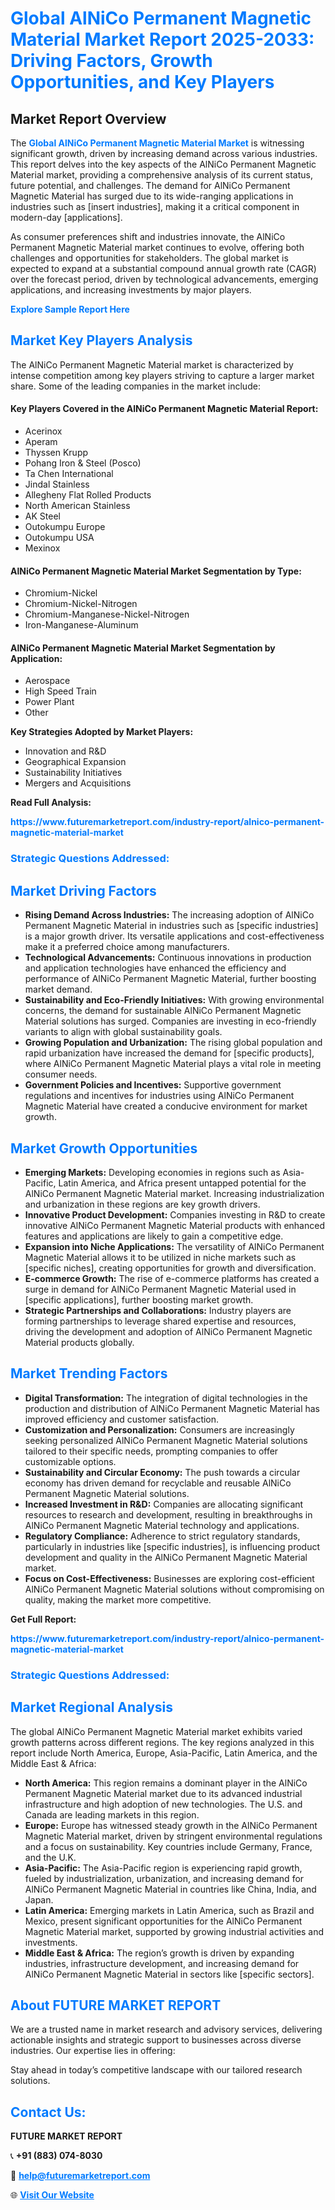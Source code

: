 <h1 style="color: #007BFF;">Global AlNiCo Permanent Magnetic Material Market Report 2025-2033: Driving Factors, Growth Opportunities, and Key Players</h1>

<section id="overview">
<h2>Market Report Overview</h2>
<p>The <a href="https://www.futuremarketreport.com/industry-report/alnico-permanent-magnetic-material-market" style="color: #007BFF; text-decoration: none;"><strong>Global AlNiCo Permanent Magnetic Material Market</strong></a> is witnessing significant growth, driven by increasing demand across various industries. This report delves into the key aspects of the AlNiCo Permanent Magnetic Material market, providing a comprehensive analysis of its current status, future potential, and challenges. The demand for AlNiCo Permanent Magnetic Material has surged due to its wide-ranging applications in industries such as [insert industries], making it a critical component in modern-day [applications].</p>
<p>As consumer preferences shift and industries innovate, the AlNiCo Permanent Magnetic Material market continues to evolve, offering both challenges and opportunities for stakeholders. The global market is expected to expand at a substantial compound annual growth rate (CAGR) over the forecast period, driven by technological advancements, emerging applications, and increasing investments by major players.</p>
</section>

<section id="overview">
<p><a href="https://www.futuremarketreport.com/request-sample/reportId=36910" style="color: #007BFF; text-decoration: none;"><strong>Explore Sample Report Here</strong></a></p>
</section>

<section id="key-players">
<h2 style="color: #007BFF;">Market Key Players Analysis</h2>
<p>The AlNiCo Permanent Magnetic Material market is characterized by intense competition among key players striving to capture a larger market share. Some of the leading companies in the market include:</p>
<h4>Key Players Covered in the AlNiCo Permanent Magnetic Material Report:</h4>
<ul><li>Acerinox</li><li>Aperam</li><li>Thyssen Krupp</li><li>Pohang Iron &amp; Steel (Posco)</li><li>Ta Chen International</li><li>Jindal Stainless</li><li>Allegheny Flat Rolled Products</li><li>North American Stainless</li><li>AK Steel</li><li>Outokumpu Europe</li><li>Outokumpu USA</li><li>Mexinox</li></ul>
<h4>AlNiCo Permanent Magnetic Material Market Segmentation by Type:</h4>
<ul><li>Chromium-Nickel</li><li>Chromium-Nickel-Nitrogen</li><li>Chromium-Manganese-Nickel-Nitrogen</li><li>Iron-Manganese-Aluminum</li></ul>

<h4>AlNiCo Permanent Magnetic Material Market Segmentation by Application:</h4>
<ul><li>Aerospace</li><li>High Speed Train</li><li>Power Plant</li><li>Other</li></ul>
<p><strong>Key Strategies Adopted by Market Players:</strong></p>
<ul>
<li>Innovation and R&D</li>
<li>Geographical Expansion</li>
<li>Sustainability Initiatives</li>
<li>Mergers and Acquisitions</li>
</ul>
</section>

<section>
<p><strong>Read Full Analysis: </strong></p><a href="https://www.futuremarketreport.com/industry-report/alnico-permanent-magnetic-material-market" style="color: #007BFF; text-decoration: none;"><strong>https://www.futuremarketreport.com/industry-report/alnico-permanent-magnetic-material-market</strong></a>
<h3 style="color: #007BFF;">Strategic Questions Addressed:</h3>
</section>

<section id="driving-factors">
<h2 style="color: #007BFF;">Market Driving Factors</h2>
<ul>
<li><strong>Rising Demand Across Industries:</strong> The increasing adoption of AlNiCo Permanent Magnetic Material in industries such as [specific industries] is a major growth driver. Its versatile applications and cost-effectiveness make it a preferred choice among manufacturers.</li>
<li><strong>Technological Advancements:</strong> Continuous innovations in production and application technologies have enhanced the efficiency and performance of AlNiCo Permanent Magnetic Material, further boosting market demand.</li>
<li><strong>Sustainability and Eco-Friendly Initiatives:</strong> With growing environmental concerns, the demand for sustainable AlNiCo Permanent Magnetic Material solutions has surged. Companies are investing in eco-friendly variants to align with global sustainability goals.</li>
<li><strong>Growing Population and Urbanization:</strong> The rising global population and rapid urbanization have increased the demand for [specific products], where AlNiCo Permanent Magnetic Material plays a vital role in meeting consumer needs.</li>
<li><strong>Government Policies and Incentives:</strong> Supportive government regulations and incentives for industries using AlNiCo Permanent Magnetic Material have created a conducive environment for market growth.</li>
</ul>
</section>

<section id="growth-opportunities">
<h2 style="color: #007BFF;">Market Growth Opportunities</h2>
<ul>
<li><strong>Emerging Markets:</strong> Developing economies in regions such as Asia-Pacific, Latin America, and Africa present untapped potential for the AlNiCo Permanent Magnetic Material market. Increasing industrialization and urbanization in these regions are key growth drivers.</li>
<li><strong>Innovative Product Development:</strong> Companies investing in R&D to create innovative AlNiCo Permanent Magnetic Material products with enhanced features and applications are likely to gain a competitive edge.</li>
<li><strong>Expansion into Niche Applications:</strong> The versatility of AlNiCo Permanent Magnetic Material allows it to be utilized in niche markets such as [specific niches], creating opportunities for growth and diversification.</li>
<li><strong>E-commerce Growth:</strong> The rise of e-commerce platforms has created a surge in demand for AlNiCo Permanent Magnetic Material used in [specific applications], further boosting market growth.</li>
<li><strong>Strategic Partnerships and Collaborations:</strong> Industry players are forming partnerships to leverage shared expertise and resources, driving the development and adoption of AlNiCo Permanent Magnetic Material products globally.</li>
</ul>
</section>

<section id="trending-factors">
<h2 style="color: #007BFF;">Market Trending Factors</h2>
<ul>
<li><strong>Digital Transformation:</strong> The integration of digital technologies in the production and distribution of AlNiCo Permanent Magnetic Material has improved efficiency and customer satisfaction.</li>
<li><strong>Customization and Personalization:</strong> Consumers are increasingly seeking personalized AlNiCo Permanent Magnetic Material solutions tailored to their specific needs, prompting companies to offer customizable options.</li>
<li><strong>Sustainability and Circular Economy:</strong> The push towards a circular economy has driven demand for recyclable and reusable AlNiCo Permanent Magnetic Material solutions.</li>
<li><strong>Increased Investment in R&D:</strong> Companies are allocating significant resources to research and development, resulting in breakthroughs in AlNiCo Permanent Magnetic Material technology and applications.</li>
<li><strong>Regulatory Compliance:</strong> Adherence to strict regulatory standards, particularly in industries like [specific industries], is influencing product development and quality in the AlNiCo Permanent Magnetic Material market.</li>
<li><strong>Focus on Cost-Effectiveness:</strong> Businesses are exploring cost-efficient AlNiCo Permanent Magnetic Material solutions without compromising on quality, making the market more competitive.</li>
</ul>
</section>

<section>
<p><strong>Get Full Report: </strong></p><a href="https://www.futuremarketreport.com/industry-report/alnico-permanent-magnetic-material-market" style="color: #007BFF; text-decoration: none;"><strong>https://www.futuremarketreport.com/industry-report/alnico-permanent-magnetic-material-market</strong></a>
<h3 style="color: #007BFF;">Strategic Questions Addressed:</h3>
</section>


<section id="regional-analysis">
<h2 style="color: #007BFF;">Market Regional Analysis</h2>
<p>The global AlNiCo Permanent Magnetic Material market exhibits varied growth patterns across different regions. The key regions analyzed in this report include North America, Europe, Asia-Pacific, Latin America, and the Middle East & Africa:</p>
<ul>
<li><strong>North America:</strong> This region remains a dominant player in the AlNiCo Permanent Magnetic Material market due to its advanced industrial infrastructure and high adoption of new technologies. The U.S. and Canada are leading markets in this region.</li>
<li><strong>Europe:</strong> Europe has witnessed steady growth in the AlNiCo Permanent Magnetic Material market, driven by stringent environmental regulations and a focus on sustainability. Key countries include Germany, France, and the U.K.</li>
<li><strong>Asia-Pacific:</strong> The Asia-Pacific region is experiencing rapid growth, fueled by industrialization, urbanization, and increasing demand for AlNiCo Permanent Magnetic Material in countries like China, India, and Japan.</li>
<li><strong>Latin America:</strong> Emerging markets in Latin America, such as Brazil and Mexico, present significant opportunities for the AlNiCo Permanent Magnetic Material market, supported by growing industrial activities and investments.</li>
<li><strong>Middle East & Africa:</strong> The region’s growth is driven by expanding industries, infrastructure development, and increasing demand for AlNiCo Permanent Magnetic Material in sectors like [specific sectors].</li>
</ul>
</section>

<footer>
<h2 style="color: #007BFF;">About FUTURE MARKET REPORT</h2>
<p>We are a trusted name in market research and advisory services, delivering actionable insights and strategic support to businesses across diverse industries. Our expertise lies in offering:</p>

<p>Stay ahead in today’s competitive landscape with our tailored research solutions.</p>

<h2 style="color: #007BFF;">Contact Us:</h2>
<p><strong>FUTURE MARKET REPORT</strong></p>
<p>📞 <strong>+91 (883) 074-8030</strong></p>
<p>📧 <strong><a href="mailto:help@futuremarketreport.com" style="color: #007BFF;">help@futuremarketreport.com</a></strong></p>
<p>🌐 <strong><a href="https://www.futuremarketreport.com/" style="color: #007BFF;">Visit Our Website</a></strong></p>
</footer>